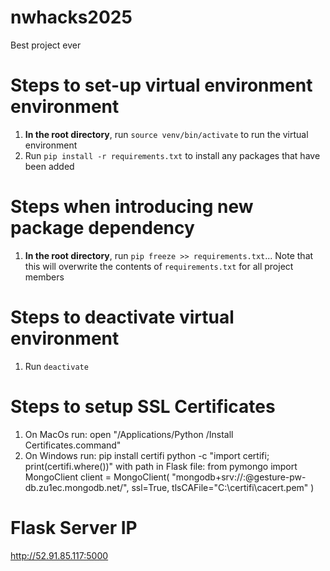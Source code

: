 # nwhacks2025
Best project ever

# Steps to set-up virtual environment environment
1. **In the root directory**, run `source venv/bin/activate` to run the virtual environment
2. Run `pip install -r requirements.txt` to install any packages that have been added

# Steps when introducing new package dependency
1. **In the root directory**, run `pip freeze >> requirements.txt`... Note that this will overwrite the contents of `requirements.txt` for all project members

# Steps to deactivate virtual environment
1. Run `deactivate`

# Steps to setup SSL Certificates
1. On MacOs run: open "/Applications/Python <YOUR PYTHON VERSION>/Install Certificates.command"
2. On Windows run:
       pip install certifi
       python -c "import certifi; print(certifi.where())"
   with path in Flask file:
      from pymongo import MongoClient
      client = MongoClient(
          "mongodb+srv://<your-username>:<your-password>@gesture-pw-db.zu1ec.mongodb.net/<your-database>",
          ssl=True,
          tlsCAFile="C:<path to your certifi>\\certifi\\cacert.pem"
      )

# Flask Server IP
http://52.91.85.117:5000

